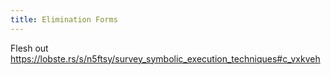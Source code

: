 ```yaml
---
title: Elimination Forms
---
```

 Flesh out https://lobste.rs/s/n5ftsy/survey_symbolic_execution_techniques#c_vxkveh
